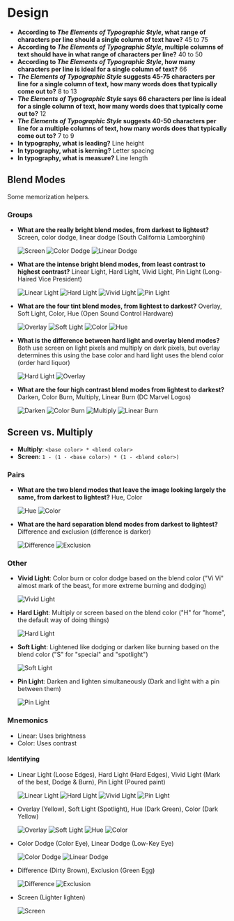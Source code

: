 # Design

- **According to *The Elements of Typographic Style*, what range of characters per line should a single column of text have?** 45 to 75
- **According to *The Elements of Typographic Style*, multiple columns of text should have in what range of characters per line?** 40 to 50
- **According to *The Elements of Typographic Style*, how many characters per line is ideal for a single column of text?** 66
- ***The Elements of Typographic Style* suggests 45-75 characters per line for a single column of text, how many words does that typically come out to?** 8 to 13
- ***The Elements of Typographic Style* says 66 characters per line is ideal for a single column of text, how many words does that typically come out to?** 12
- ***The Elements of Typographic Style* suggests 40-50 characters per line for a multiple columns of text, how many words does that typically come out to?** 7 to 9
- **In typography, what is leading?** Line height
- **In typography, what is kerning?** Letter spacing
- **In typography, what is measure?** Line length

## Blend Modes

Some memorization helpers.

### Groups

- **What are the really bright blend modes, from darkest to lightest?** Screen, color dodge, linear dodge (South California Lamborghini)

    ![Screen](assets/blend-modes/blend-mode-screen.png)
    ![Color Dodge](assets/blend-modes/blend-mode-color-dodge.png)
    ![Linear Dodge](assets/blend-modes/blend-mode-linear-dodge.png)

- **What are the intense bright blend modes, from least contrast to highest contrast?** Linear Light, Hard Light, Vivid Light, Pin Light (Long-Haired Vice President)

    ![Linear Light](assets/blend-modes/blend-mode-linear-light.png)
    ![Hard Light](assets/blend-modes/blend-mode-hard-light.png)
    ![Vivid Light](assets/blend-modes/blend-mode-vivid-light.png)
    ![Pin Light](assets/blend-modes/blend-mode-pin-light.png)

- **What are the four tint blend modes, from lightest to darkest?** Overlay, Soft Light, Color, Hue (Open Sound Control Hardware)

    ![Overlay](assets/blend-modes/blend-mode-overlay.png)
    ![Soft Light](assets/blend-modes/blend-mode-soft-light.png)
    ![Color](assets/blend-modes/blend-mode-color.png)
    ![Hue](assets/blend-modes/blend-mode-hue.png)

- **What is the difference between hard light and overlay blend modes?** Both use screen on light pixels and multiply on dark pixels, but overlay determines this using the base color and hard light uses the blend color (order hard liquor)

    ![Hard Light](assets/blend-modes/blend-mode-hard-light.png)
    ![Overlay](assets/blend-modes/blend-mode-overlay.png)

- **What are the four high contrast blend modes from lightest to darkest?** Darken, Color Burn, Multiply, Linear Burn (DC Marvel Logos)

    ![Darken](assets/blend-modes/blend-mode-darken.png)
    ![Color Burn](assets/blend-modes/blend-mode-color-burn.png)
    ![Multiply](assets/blend-modes/blend-mode-multiply.png)
    ![Linear Burn](assets/blend-modes/blend-mode-linear-burn.png)

## Screen vs. Multiply

- **Multiply**: `<base color> * <blend color>`
- **Screen**: `1 - (1 - <base color>) * (1 - <blend color>)`

### Pairs

- **What are the two blend modes that leave the image looking largely the same, from darkest to lightest?** Hue, Color

    ![Hue](assets/blend-modes/blend-mode-hue.png)
    ![Color](assets/blend-modes/blend-mode-color.png)

- **What are the hard separation blend modes from darkest to lightest?** Difference and exclusion (difference is darker)

    ![Difference](assets/blend-modes/blend-mode-difference.png)
    ![Exclusion](assets/blend-modes/blend-mode-exclusion.png)

### Other

- **Vivid Light**: Color burn or color dodge based on the blend color ("Vi Vi" almost mark of the beast, for more extreme burning and dodging)

    ![Vivid Light](assets/blend-modes/blend-mode-vivid-light.png)

- **Hard Light**: Multiply or screen based on the blend color ("H" for "home", the default way of doing things)

    ![Hard Light](assets/blend-modes/blend-mode-hard-light.png)

- **Soft Light**: Lightened like dodging or darken like burning based on the blend color ("S" for "special" and "spotlight")

    ![Soft Light](assets/blend-modes/blend-mode-soft-light.png)

- **Pin Light**: Darken and lighten simultaneously (Dark and light with a pin between them)

    ![Pin Light](assets/blend-modes/blend-mode-pin-light.png)

### Mnemonics

- Linear: Uses brightness
- Color: Uses contrast

#### Identifying

- Linear Light (Loose Edges), Hard Light (Hard Edges), Vivid Light (Mark of the best, Dodge & Burn), Pin Light (Poured paint)

    ![Linear Light](assets/blend-modes/blend-mode-linear-light.png)
    ![Hard Light](assets/blend-modes/blend-mode-hard-light.png)
    ![Vivid Light](assets/blend-modes/blend-mode-vivid-light.png)
    ![Pin Light](assets/blend-modes/blend-mode-pin-light.png)

- Overlay (Yellow), Soft Light (Spotlight), Hue (Dark Green), Color (Dark Yellow)

    ![Overlay](assets/blend-modes/blend-mode-overlay.png)
    ![Soft Light](assets/blend-modes/blend-mode-soft-light.png)
    ![Hue](assets/blend-modes/blend-mode-hue.png)
    ![Color](assets/blend-modes/blend-mode-color.png)

- Color Dodge (Color Eye), Linear Dodge (Low-Key Eye)

    ![Color Dodge](assets/blend-modes/blend-mode-color-dodge.png)
    ![Linear Dodge](assets/blend-modes/blend-mode-linear-dodge.png)

- Difference (Dirty Brown), Exclusion (Green Egg)

    ![Difference](assets/blend-modes/blend-mode-difference.png)
    ![Exclusion](assets/blend-modes/blend-mode-exclusion.png)

- Screen (Lighter lighten)

    ![Screen](assets/blend-modes/blend-mode-screen.png)
